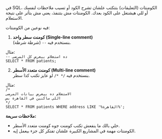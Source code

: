 في SQL، الكومنتات (التعليقات) بتتكتب علشان تشرح الكود أو تسيب ملاحظات لنفسك أو للي هيشتغل على الكود بعدك. الكومنتات مش بتتنفذ، يعني مش بتأثر على نتيجة الاستعلام.

فيه نوعين من الكومنتات:

1. **كومنت سطر واحد (Single-line comment)**  
بنستخدم فيه `--` (شرطة شرطة).  

مثال:  
`-- ده استعلام بيعرض كل المرضى`  
`SELECT * FROM patients;`  

2. **كومنت متعدد الأسطر (Multi-line comment)**  
بنستخدم فيه `/* */` لو عايز تكتب كذا سطر.  

مثال:  
`/*`  
`الاستعلام ده بيعرض بيانات المرضى`  
`اللي ساكنين في القاهرة بس`  
`*/`  
`SELECT * FROM patients WHERE address LIKE '%القاهرة%';`  

**ملاحظات سريعة:**  
- خلي بالك ما ينفعش تكتب كومنت جوه كومنت متعدد الأسطر.  
- الكومنتات مهمة في المشاريع الكبيرة علشان تفتكر كل جزء بيعمل إيه.  
